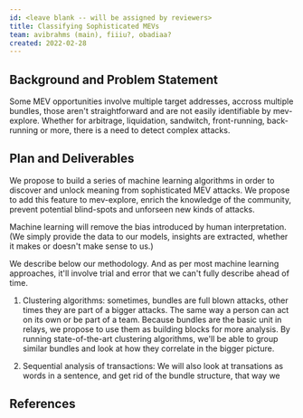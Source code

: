 ```yaml
---
id: <leave blank -- will be assigned by reviewers>
title: Classifying Sophisticated MEVs
team: avibrahms (main), fiiiu?, obadiaa?
created: 2022-02-28
---
```


## Background and Problem Statement
Some MEV opportunities involve multiple target addresses, accross multiple bundles, those aren't straightforward and are not easily identifiable by mev-explore. Whether for arbitrage, liquidation, sandwitch, front-running, back-running or more, there is a need to detect complex attacks.

## Plan and Deliverables
We propose to build a series of machine learning algorithms in order to discover and unlock meaning from sophisticated MEV attacks. We propose to add this feature to mev-explore, enrich the knowledge of the community, prevent potential blind-spots and unforseen new kinds of attacks.
  
Machine learning will remove the bias introduced by human interpretation. (We simply provide the data to our models, insights are extracted, whether it makes or doesn't make sense to us.)
  
We describe below our methodology. And as per most machine learning approaches, it'll involve trial and error that we can't fully describe ahead of time.
  
1. Clustering algorithms: 
  sometimes, bundles are full blown attacks, other times they are part of a bigger attacks. The same way a person can act on its own or be part of a team. Because bundles are the basic unit in relays, we propose to use them as building blocks for more analysis. By running state-of-the-art clustering algorithms, we'll be able to group similar bundles and look at how they correlate in the bigger picture. 
  
2. Sequential analysis of transactions:
  We will also look at transations as words in a sentence, and get rid of the bundle structure, that way we 
  
## References

